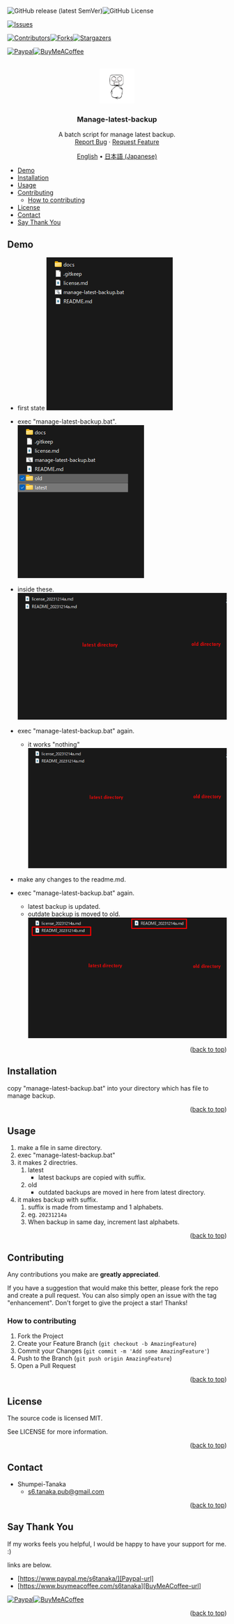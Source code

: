 <a name="readme-top"></a>

<!-- PROJECT SHIELDS -->
![GitHub release (latest SemVer)][release-shield]![GitHub License][license-shield]

[![Issues][issues-shield]][issues-url]

[![Contributors][contributors-shield]][contributors-url][![Forks][forks-shield]][forks-url][![Stargazers][stars-shield]][stars-url]

[![Paypal][Paypal-shield]][Paypal-url][![BuyMeACoffee][BuyMeACoffee-sheild]][BuyMeACoffee-url]

<!-- PROJECT LOGO -->
<br />
<div align="center">
  <a href="https://github.com/Shumpei-Tanaka/manage-latest-backup-batch">
    <img src="/docs/assets/logo.png" alt="Logo" width="80" height="80">
  </a>

  <h3 align="center">Manage-latest-backup</h3>

  <p align="center">
    A batch script for manage latest backup.
    <br />
    <a href="https://github.com/Shumpei-Tanaka/manage-latest-backup-batch/issues">Report Bug</a>
    ·
    <a href="https://github.com/Shumpei-Tanaka/manage-latest-backup-batch/issues">Request Feature</a>
  </p>
  <p align="center">
    <a href="/README.md">English</a> •
    <a href="/docs/README-ja.md">日本語 (Japanese)</a>
  </p>
</div>

<!-- TABLE OF CONTENTS -->
- [Demo](#demo)
- [Installation](#installation)
- [Usage](#usage)
- [Contributing](#contributing)
  - [How to contributing](#how-to-contributing)
- [License](#license)
- [Contact](#contact)
- [Say Thank You](#say-thank-you)

## Demo

- first state
![first state](/docs/assets/0000-first-state.png)

- exec "manage-latest-backup.bat".
![after exec once](/docs/assets/0001-exec-fisrt.png)
 - inside these.
![inside of latast and latest](/docs/assets/0002-result1.png)

- exec "manage-latest-backup.bat" again.
  - it works "nothing"
![after exec twice](/docs/assets/0002-result1.png)

- make any changes to the readme.md.

- exec "manage-latest-backup.bat" again.
  - latest backup is updated.
  - outdate backup is moved to old.
![after exec with changes](/docs/assets/0004-result3.png)

<p align="right">(<a href="#readme-top">back to top</a>)</p>

## Installation

copy "manage-latest-backup.bat" into your directory which has file to manage backup.

<p align="right">(<a href="#readme-top">back to top</a>)</p>

## Usage

1. make a file in same directory.
2. exec "manage-latest-backup.bat"
3. it makes 2 directries.
   1. latest
      - latest backups are copied with suffix.
   2. old
      - outdated backups are moved in here from latest directory.
4. it makes backup with suffix.
   1. suffix is made from timestamp and 1 alphabets.
   2. eg. `20231214a`
   3. When backup in same day, increment last alphabets.

<p align="right">(<a href="#readme-top">back to top</a>)</p>

<!-- CONTRIBUTING -->
## Contributing

Any contributions you make are **greatly appreciated**.

If you have a suggestion that would make this better, please fork the repo and create a pull request. You can also simply open an issue with the tag "enhancement".
Don't forget to give the project a star! Thanks!

### How to contributing
1. Fork the Project
2. Create your Feature Branch (`git checkout -b AmazingFeature`)
3. Commit your Changes (`git commit -m 'Add some AmazingFeature'`)
4. Push to the Branch (`git push origin AmazingFeature`)
5. Open a Pull Request

<p align="right">(<a href="#readme-top">back to top</a>)</p>

## License

The source code is licensed MIT.

See LICENSE for more information.

<p align="right">(<a href="#readme-top">back to top</a>)</p>

<!-- CONTACT -->
## Contact

- Shumpei-Tanaka
  - s6.tanaka.pub@gmail.com

<p align="right">(<a href="#readme-top">back to top</a>)</p>

## Say Thank You

If my works feels you helpful, I would be happy to have your support for me. :)

links are below.

- [https://www.paypal.me/s6tanaka/][Paypal-url]
- [https://www.buymeacoffee.com/s6tanaka][BuyMeACoffee-url]

[![Paypal][Paypal-shield]][Paypal-url][![BuyMeACoffee][BuyMeACoffee-sheild]][BuyMeACoffee-url]

<p align="right">(<a href="#readme-top">back to top</a>)</p>

<!-- MARKDOWN LINKS & IMAGES -->
[release-shield]:https://img.shields.io/github/v/release/Shumpei-Tanaka/manage-latest-backup-batch?style=flat-squere&sort=semver
[license-shield]:https://img.shields.io/github/license/Shumpei-Tanaka/manage-latest-backup-batch?flat-squere

[issues-shield]: https://img.shields.io/github/issues/Shumpei-Tanaka/manage-latest-backup-batch.svg?style=flat-squere
[issues-url]: https://github.com/Shumpei-Tanaka/manage-latest-backup-batch/issues

[contributors-shield]: https://img.shields.io/github/contributors/Shumpei-Tanaka/manage-latest-backup-batch.svg?style=flat-squere
[contributors-url]: https://github.com/Shumpei-Tanaka/manage-latest-backup-batch/graphs/contributors
[forks-shield]: https://img.shields.io/github/forks/Shumpei-Tanaka/manage-latest-backup-batch.svg?style=flat-squere
[forks-url]: https://github.com/Shumpei-Tanaka/manage-latest-backup-batch/network/members
[stars-shield]: https://img.shields.io/github/stars/Shumpei-Tanaka/manage-latest-backup-batch.svg?style=flat-squere
[stars-url]: https://github.com/Shumpei-Tanaka/manage-latest-backup-batch/stargazers


[Paypal-shield]:https://img.shields.io/badge/paypal.me-s6tanaka-white?style=flat-squere&logo=paypal
[Paypal-url]:https://paypal.me/s6tanaka
[BuyMeACoffee-sheild]:https://img.shields.io/badge/buy_me_a_coffee-s6tanaka-white?style=flat-squere&logo=buymeacoffee&logocolor=#FFDD00
[BuyMeACoffee-url]:https://www.buymeacoffee.com/s6tanaka